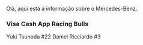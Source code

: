 Olá, aqui está a informação sobre o Mercedes-Benz.
### Visa Cash App Racing Bulls
Yuki Tsunoda #22
Daniel Ricciardo #3